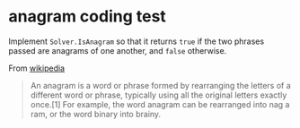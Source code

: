 # anagram coding test

Implement `Solver.IsAnagram` so that it returns `true` if the two phrases passed are anagrams of one another, and `false` otherwise.

From [wikipedia](https://en.wikipedia.org/wiki/Anagram)
> An anagram is a word or phrase formed by rearranging the letters of a different word or phrase, typically using all the original letters exactly once.[1] For example, the word anagram can be rearranged into nag a ram, or the word binary into brainy.
